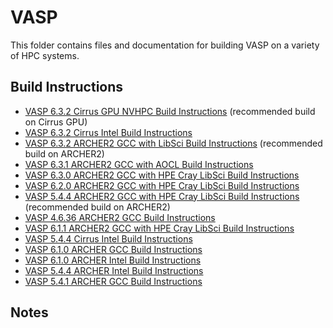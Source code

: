VASP
====

This folder contains files and documentation for building VASP on a variety of HPC systems.

Build Instructions
------------------

* [VASP 6.3.2 Cirrus GPU NVHPC Build Instructions](build_vasp_6.3.2_Cirrus-GPU_NVHPC.md) (recommended build on Cirrus GPU)
* [VASP 6.3.2 Cirrus Intel Build Instructions](build_vasp_6.3.2_Cirrus_Intel.md)
* [VASP 6.3.2 ARCHER2 GCC with LibSci Build Instructions](build_vasp_6.3.2_ARCHER2_GCC.md) (recommended build on ARCHER2)
* [VASP 6.3.1 ARCHER2 GCC with AOCL Build Instructions](build_vasp_6.3.1_ARCHER2_GCC.md)
* [VASP 6.3.0 ARCHER2 GCC with HPE Cray LibSci Build Instructions](build_vasp_6.3.0_ARCHER2_GCC.md)
* [VASP 6.2.0 ARCHER2 GCC with HPE Cray LibSci Build Instructions](build_vasp_6.2.0_ARCHER2_GCC.md)
* [VASP 5.4.4 ARCHER2 GCC with HPE Cray LibSci Build Instructions](build_vasp_5.4.4_ARCHER2_GCC.md) (recommended build on ARCHER2)
* [VASP 4.6.36 ARCHER2 GCC Build Instructions](build_vasp_4.6.36_ARCHER2_GCC.md)
* [VASP 6.1.1 ARCHER2 GCC with HPE Cray LibSci Build Instructions](build_vasp_6.1.1_ARCHER2_GCC.md)
* [VASP 5.4.4 Cirrus Intel Build Instructions](build_vasp_5.4.4_Cirrus_Intel.md)
* [VASP 6.1.0 ARCHER GCC Build Instructions](build_vasp_6.1.0_ARCHER_GCC.md)
* [VASP 6.1.0 ARCHER Intel Build Instructions](build_vasp_6.1.0_ARCHER_Intel.md)
* [VASP 5.4.4 ARCHER Intel Build Instructions](build_vasp_5.4.4_ARCHER_Intel.md)
* [VASP 5.4.1 ARCHER GCC Build Instructions](build_vasp_5.4.1_ARCHER_GCC.md)

Notes
-----

